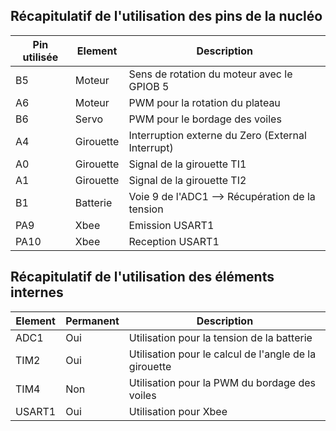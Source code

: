 ## Récapitulatif de l'utilisation des pins de la nucléo


| Pin utilisée | Element | Description |
|---|---|---|
|B5|Moteur| Sens de rotation du moteur avec le GPIOB 5|
|A6|Moteur| PWM pour la rotation du plateau|
|B6|Servo| PWM pour le bordage des voiles|
|A4|Girouette| Interruption externe du Zero (External Interrupt)|
|A0| Girouette| Signal de la girouette TI1|
|A1| Girouette| Signal de la girouette TI2|
|B1| Batterie| Voie 9 de l'ADC1 --> Récupération de la tension|
|PA9| Xbee|Emission USART1|
|PA10| Xbee|Reception USART1|


## Récapitulatif de l'utilisation des éléments internes


| Element | Permanent | Description |
|---|---|---|
|ADC1| Oui | Utilisation pour la tension de la batterie|
|TIM2| Oui |Utilisation pour le calcul de l'angle de la girouette|
|TIM4| Non | Utilisation pour la PWM du bordage des voiles|
|USART1| Oui | Utilisation pour Xbee|
